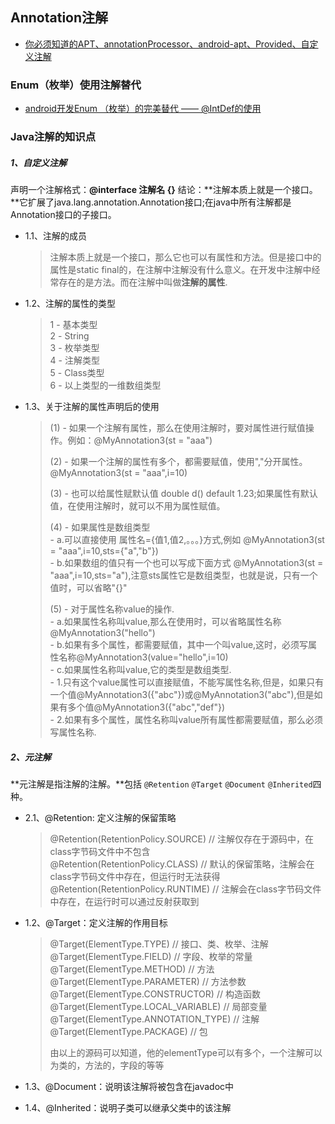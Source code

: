 ## Annotation注解
- [ 你必须知道的APT、annotationProcessor、android-apt、Provided、自定义注解](http://blog.csdn.net/xx326664162/article/details/68490059)


### Enum（枚举）使用注解替代
- [android开发Enum （枚举）的完美替代 —— @IntDef的使用](http://blog.csdn.net/young21234/article/details/49962659)


### Java注解的知识点

##### 1、自定义注解

声明一个注解格式：**@interface 注解名 {}**
结论：**注解本质上就是一个接口。**它扩展了java.lang.annotation.Annotation接口;在java中所有注解都是Annotation接口的子接口。

- 1.1、注解的成员
    > 注解本质上就是一个接口，那么它也可以有属性和方法。但是接口中的属性是static final的，在注解中注解没有什么意义。在开发中注解中经常存在的是方法。而在注解中叫做**注解的属性**.  

- 1.2、注解的属性的类型
    > 1 - 基本类型  
    2 - String  
    3 - 枚举类型  
    4 - 注解类型  
    5 - Class类型  
    6 - 以上类型的一维数组类型  
    
- 1.3、关于注解的属性声明后的使用
    > (1) - 如果一个注解有属性，那么在使用注解时，要对属性进行赋值操作。例如：@MyAnnotation3(st = "aaa")  
    >
    > (2) - 如果一个注解的属性有多个，都需要赋值，使用","分开属性。@MyAnnotation3(st = "aaa",i=10)  
    >
    > (3) - 也可以给属性赋默认值 double d() default 1.23;如果属性有默认值，在使用注解时，就可以不用为属性赋值。  
    >
    > (4) - 如果属性是数组类型  
        - a.可以直接使用 属性名={值1,值2,。。。}方式,例如 @MyAnnotation3(st = "aaa",i=10,sts={"a","b"})  
        - b.如果数组的值只有一个也可以写成下面方式 @MyAnnotation3(st = "aaa",i=10,sts="a"),注意sts属性它是数组类型，也就是说，只有一个值时，可以省略"{}"  
    >
    > (5) - 对于属性名称value的操作.  
        - a.如果属性名称叫value,那么在使用时，可以省略属性名称 @MyAnnotation3("hello")  
        - b.如果有多个属性，都需要赋值，其中一个叫value,这时，必须写属性名称@MyAnnotation3(value="hello",i=10)  
        - c.如果属性名称叫value,它的类型是数组类型.  
            - 1.只有这个value属性可以直接赋值，不能写属性名称,但是，如果只有一个值@MyAnnotation3({"abc"})或@MyAnnotation3("abc"),但是如果有多个值@MyAnnotation3({"abc","def"})  
            - 2.如果有多个属性，属性名称叫value所有属性都需要赋值，那么必须写属性名称.    


##### 2、元注解

**元注解是指注解的注解。**包括 `@Retention` `@Target` `@Document` `@Inherited`四种。

- 2.1、@Retention: 定义注解的保留策略
    > @Retention(RetentionPolicy.SOURCE) // 注解仅存在于源码中，在class字节码文件中不包含  
    @Retention(RetentionPolicy.CLASS) // 默认的保留策略，注解会在class字节码文件中存在，但运行时无法获得  
    @Retention(RetentionPolicy.RUNTIME) // 注解会在class字节码文件中存在，在运行时可以通过反射获取到  
				 
- 1.2、@Target：定义注解的作用目标
    > @Target(ElementType.TYPE) // 接口、类、枚举、注解  
    @Target(ElementType.FIELD) // 字段、枚举的常量  
    @Target(ElementType.METHOD) // 方法  
    @Target(ElementType.PARAMETER) // 方法参数  
    @Target(ElementType.CONSTRUCTOR) // 构造函数  
    @Target(ElementType.LOCAL_VARIABLE) // 局部变量  
    @Target(ElementType.ANNOTATION_TYPE) // 注解  
    @Target(ElementType.PACKAGE) // 包    
    > 
    > 由以上的源码可以知道，他的elementType可以有多个，一个注解可以为类的，方法的，字段的等等  

- 1.3、@Document：说明该注解将被包含在javadoc中
- 1.4、@Inherited：说明子类可以继承父类中的该注解